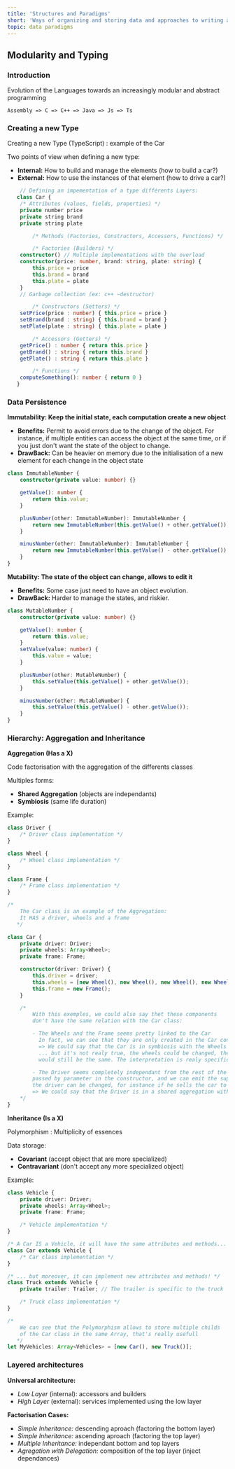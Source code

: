 ```yaml
---
title: 'Structures and Paradigms'
short: 'Ways of organizing and storing data and approaches to writing and structuring code'
topic: data paradigms
---
```


## Modularity and Typing

### Introduction

Evolution of the Languages towards an increasingly modular and abstract programming

```
Assembly => C => C++ => Java => Js => Ts
```

### Creating a new Type

Creating a new Type (TypeScript) : example of the Car

Two points of view when defining a new type:

- **Internal:** How to build and manage the elements (how to build a car?)
- **External:** How to use the instances of that element (how to drive a car?)

```typescript
   	// Defining an impementation of a type différents Layers:
   class Car {
   	/* Attributes (values, fields, properties) */
   	private number price
   	private string brand
   	private string plate

   		/* Methods (Factories, Constructors, Accessors, Functions) */

   		/* Factories (Builders) */
   	constructor() // Multiple implementations with the overload
   	constructor(price: number, brand: string, plate: string) {
   		this.price = price
   		this.brand = brand
   		this.plate = plate
   	}
   	// Garbage collection (ex: c++ ~destructor)

   		/* Constructors (Setters) */
   	setPrice(price : number) { this.price = price }
   	setBrand(brand : string) { this.brand = brand }
   	setPlate(plate : string) { this.plate = plate }

   		/* Accessors (Getters) */
   	getPrice() : number { return this.price }
   	getBrand() : string { return this.brand }
   	getPlate() : string { return this.plate }

   		/* Functions */
   	computeSomething(): number { return 0 }
   }
```

### Data Persistence

**Immutability: Keep the initial state, each computation create a new object**

- **Benefits:** Permit to avoid errors due to the change of the object. For instance, if multiple entities can access the object at the same time, or if you just don\'t want the state of the object to change.
- **DrawBack:** Can be heavier on memory due to the initialisation of a new element for each change in the object state

```typescript
class ImmutableNumber {
	constructor(private value: number) {}

	getValue(): number {
		return this.value;
	}

	plusNumber(other: ImmutableNumber): ImmutableNumber {
		return new ImmutableNumber(this.getValue() + other.getValue());
	}

	minusNumber(other: ImmutableNumber): ImmutableNumber {
		return new ImmutableNumber(this.getValue() - other.getValue());
	}
}
```

**Mutability: The state of the object can change, allows to edit it**

- **Benefits:** Some case just need to have an object evolution.
- **DrawBack:** Harder to manage the states, and riskier.

```typescript
class MutableNumber {
	constructor(private value: number) {}

	getValue(): number {
		return this.value;
	}
	setValue(value: number) {
		this.value = value;
	}

	plusNumber(other: MutableNumber) {
		this.setValue(this.getValue() + other.getValue());
	}

	minusNumber(other: MutableNumber) {
		this.setValue(this.getValue() - other.getValue());
	}
}
```

### Hierarchy: Aggregation and Inheritance

**Aggregation (Has a X)**

Code factorisation with the aggregation of the differents classes

Multiples forms:

- **Shared Aggregation** (objects are independants)
- **Symbiosis** (same life duration)

Example:

```typescript
class Driver {
	/* Driver class implementation */
}

class Wheel {
	/* Wheel class implementation */
}

class Frame {
	/* Frame class implementation */
}

/*
   	The Car class is an example of the Aggregation:
   	It HAS a driver, wheels and a frame
   */

class Car {
	private driver: Driver;
	private wheels: Array<Wheel>;
	private frame: Frame;

	constructor(driver: Driver) {
		this.driver = driver;
		this.wheels = [new Wheel(), new Wheel(), new Wheel(), new Wheel()];
		this.frame = new Frame();
	}

	/*
   		With this exemples, we could also say thet these components
   		don't have the same relation with the Car class:

   		- The Wheels and the Frame seems pretty linked to the Car
   		  In fact, we can see that they are only created in the Car constructor.
   		  => We could say that the Car is in symbiosis with the Wheels and the Frame
   		  ... but it's not realy true, the wheels could be changed, the car
   		  would still be the same. The interpretation is realy specific to what you need

   		- The Driver seems completely independant from the rest of the pieces. It is
   		passed by parameter in the constructor, and we can emit the supposition that
   		the driver can be changed, for instance if he sells the car to another Driver
   		=> We could say that the Driver is in a shared aggregation with the Car
   	*/
}
```

**Inheritance (Is a X)**

Polymorphism : Multiplicity of essences

Data storage:

- **Covariant** (accept object that are more specialized)
- **Contravariant** (don\'t accept any more specialized object)

Example:

```typescript
class Vehicle {
	private driver: Driver;
	private wheels: Array<Wheel>;
	private frame: Frame;

	/* Vehicle implementation */
}

/* A Car IS a Vehicle, it will have the same attributes and methods... */
class Car extends Vehicle {
	/* Car class implementation */
}

/* ... but moreover, it can implement new attributes and methods! */
class Truck extends Vehicle {
	private trailer: Trailer; // The trailer is specific to the truck

	/* Truck class implementation */
}

/*
   	We can see that the Polymorphism allows to store multiple childs
   	of the Car class in the same Array, that's really usefull
   */
let MyVehicles: Array<Vehicles> = [new Car(), new Truck()];
```

### Layered architectures

**Universal architecture:**

- _Low Layer_ (internal): accessors and builders
- _High Layer_ (external): services implemented using the low layer

**Factorisation Cases:**

- _Simple Inheritance:_ descending aproach (factoring the bottom layer)
- _Simple Inheritance:_ ascending aproach (factoring the top layer)
- _Multiple Inheritance:_ independant bottom and top layers
- _Agregation with Delegation:_ composition of the top layer (inject dependances)
